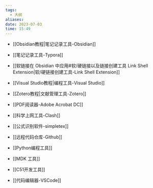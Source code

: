 ```yaml
---
tags:
  - 大纲
aliases: 
date: 2023-07-03
time: 15:49
---
```


-  [[Obsidian教程|笔记记录工具-Obsidian]]

- [[笔记记录工具-Typora]]

- [[软链接在 Obsidian 中应用#软/硬链接以及链接创建工具 Link Shell Extension|软/硬链接创建工具-Link Shell Extension]]

- [[Visual Studio教程|编程工具-Visual Studio]]

- [[Zotero教程|文献管理工具-Zotero]]

- [[PDF阅读器-Adobe Acrobat DC]]

- [[科学上网工具-Clash]]

- [[公式识别软件-simpletex]]

- [[远程代码仓库-Github]]

- [[Python编程工具]]

- [[MDK 工具]]

- [[C51开发工具]]

- [[代码编辑器-VSCode]]


